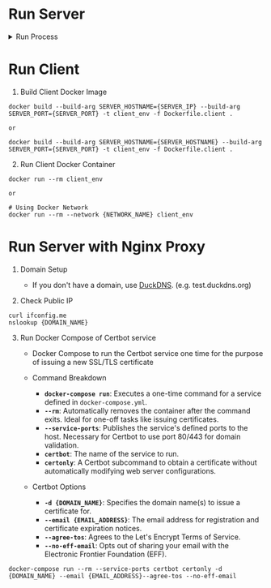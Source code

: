 Run Server
==============================

<details>
<summary>Run Process</summary>
      
1. Create Docker Network
    * Containers on the same network can communicate with each other by their container name.

```
docker network create {NETWORK_NAME}
```

2. Build Server Docker Image

```
docker build --build-arg SERVER_PORT={SERVER_PORT} -t server_env -f Dockerfile.server .
```

3. Run Server Docker Container 

```
docker run --rm server_env

or

docker run --rm --name {SERVER_HOSTNAME} server_env

or

# Using Docker Network
docker run --rm --name {SERVER_HOSTNAME} --network {NETWORK_NAME} server_env
```

</details>

Run Client
==============================

1. Build Client Docker Image

```
docker build --build-arg SERVER_HOSTNAME={SERVER_IP} --build-arg SERVER_PORT={SERVER_PORT} -t client_env -f Dockerfile.client .

or

docker build --build-arg SERVER_HOSTNAME={SERVER_HOSTNAME} --build-arg SERVER_PORT={SERVER_PORT} -t client_env -f Dockerfile.client .
```

2. Run Client Docker Container 

```
docker run --rm client_env

or

# Using Docker Network
docker run --rm --network {NETWORK_NAME} client_env
```


Run Server with Nginx Proxy
==============================

1. Domain Setup
   * If you don't have a domain, use [DuckDNS](https://www.duckdns.org/). (e.g. test.duckdns.org)

3. Check Public IP

```
curl ifconfig.me
nslookup {DOMAIN_NAME}
```

3. Run Docker Compose of Certbot service 

    * Docker Compose to run the Certbot service one time for the purpose of issuing a new SSL/TLS certificate

    * Command Breakdown
        * **`docker-compose run`**: Executes a one-time command for a service defined in `docker-compose.yml`.
        * **`--rm`**: Automatically removes the container after the command exits. Ideal for one-off tasks like issuing certificates.
        * **`--service-ports`**: Publishes the service's defined ports to the host. Necessary for Certbot to use port 80/443 for domain validation.
        * **`certbot`**: The name of the service to run.
        * **`certonly`**: A Certbot subcommand to obtain a certificate without automatically modifying web server configurations.

    * Certbot Options
        * **`-d {DOMAIN_NAME}`**: Specifies the domain name(s) to issue a certificate for.
        * **`--email {EMAIL_ADDRESS}`**: The email address for registration and certificate expiration notices.
        * **`--agree-tos`**: Agrees to the Let's Encrypt Terms of Service.
        * **`--no-eff-email`**: Opts out of sharing your email with the Electronic Frontier Foundation (EFF).

```
docker-compose run --rm --service-ports certbot certonly -d {DOMAIN_NAME} --email {EMAIL_ADDRESS}--agree-tos --no-eff-email
```
